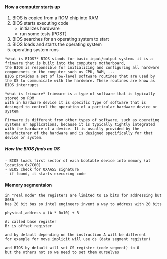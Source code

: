 #### How a computer starts up
1. BIOS is copied from a ROM chip into RAM
2. BIOS starts executing code
	- initializes hardware
	- run some tests (POST)
3. BIOS searches for an operating system to start
4. BIOS loads and starts the operating system
5. operating system runs

```
*what is BIOS?* BIOS stands for basic input/output system. it is a frimware that is built into the computers motherboard,
the BIOS is responsible for initializing and configuring all hardware componenets in the computer such us CPU, RAM, ...
BIOS provides a set of low-level software routines that are used by the OS to communicate with the hardware. These routines are know as BIOS interrupts
```

```
*what is frimware* frimware is a type of software that is typically stored on ROM
with in hardware device it is specific type of software that is desinged to control the operation of a particular hardware device or system

Firmware is different from other types of software, such as operating systems or applications, because it is typically tightly integrated with the hardware of a device. It is usually provided by the manufacturer of the hardware and is designed specifically for that device or system.
```

##### How the BIOS finds an OS
```
- BIOS loads first sector of each bootable device into memory (at location 0x7C00)
- BIOS check for 0XAA55 signature
- if found, it starts execuring code
```


#### Memory segmentaion

````
in "real mode" the registers are limited to 16 bits for addressing but 8086
has 20 bit bus so intel engineers invent a way to address with 20 bits

physical_address = (A * 0x10) + B

A: called base register
B: is offset register

and by default depending on the instruction A will be different
for example for move implicit will use ds (data segment register)

and BIOS by default will set CS register (code segment) to 0
but the others not so we need to set them ourselves
````
